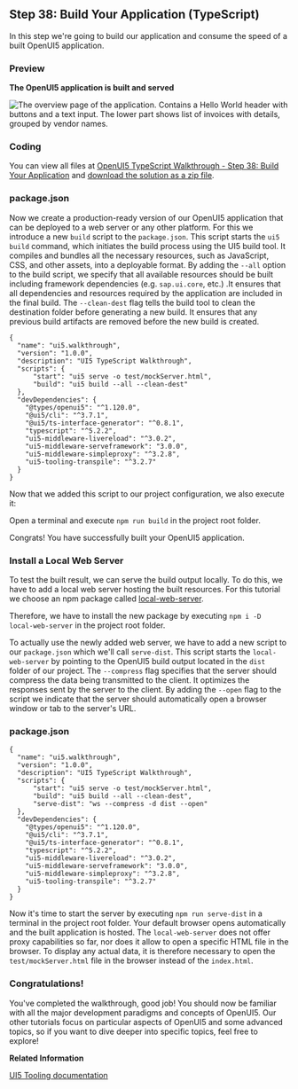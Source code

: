 <!-- loiobe33d0120da1491baa490fc01eaaf018 -->

## Step 38: Build Your Application \(TypeScript\)

In this step we're going to build our application and consume the speed of a built OpenUI5 application.



### Preview

  
  
**The OpenUI5 application is built and served**

![The overview page of the application. Contains a Hello World header with buttons and a text input. The lower part shows list of invoices with details, grouped by vendor names.](images/loiofb12cea5ac9b45bb9007aac5a1a8689f_LowRes.png "The OpenUI5
					application is built and served")



<a name="loiobe33d0120da1491baa490fc01eaaf018__section_uxj_4h4_tyb"/>

### Coding

You can view all files at [OpenUI5 TypeScript Walkthrough - Step 38: Build Your Application](https://github.com/sap-samples/ui5-typescript-walkthrough/tree/main/steps/38) and [download the solution as a zip file](https://sap-samples.github.io/ui5-typescript-walkthrough/ui5-typescript-walkthrough-step-38.zip).



<a name="loiobe33d0120da1491baa490fc01eaaf018__section_vxj_4h4_tyb"/>

### package.json

Now we create a production-ready version of our OpenUI5 application that can be deployed to a web server or any other platform. For this we introduce a new `build` script to the `package.json`. This script starts the `ui5 build` command, which initiates the build process using the UI5 build tool. It compiles and bundles all the necessary resources, such as JavaScript, CSS, and other assets, into a deployable format. By adding the `--all` option to the build script, we specify that all available resources should be built including framework dependencies \(e.g. `sap.ui.core`, etc.\) .It ensures that all dependencies and resources required by the application are included in the final build. The `--clean-dest` flag tells the build tool to clean the destination folder before generating a new build. It ensures that any previous build artifacts are removed before the new build is created.

```
{
  "name": "ui5.walkthrough",
  "version": "1.0.0",
  "description": "UI5 TypeScript Walkthrough",
  "scripts": {
      "start": "ui5 serve -o test/mockServer.html",
      "build": "ui5 build --all --clean-dest"
  },
  "devDependencies": {
    "@types/openui5": "^1.120.0",
    "@ui5/cli": "^3.7.1",
    "@ui5/ts-interface-generator": "^0.8.1",
    "typescript": "^5.2.2",
    "ui5-middleware-livereload": "^3.0.2",
    "ui5-middleware-serveframework": "3.0.0",
    "ui5-middleware-simpleproxy": "^3.2.8",
    "ui5-tooling-transpile": "^3.2.7"
  }
}
```

Now that we added this script to our project configuration, we also execute it:

Open a terminal and execute `npm run build` in the project root folder.

Congrats! You have successfully built your OpenUI5 application.



<a name="loiobe33d0120da1491baa490fc01eaaf018__section_f2r_rh4_tyb"/>

### Install a Local Web Server

To test the built result, we can serve the build output locally. To do this, we have to add a local web server hosting the built resources. For this tutorial we choose an npm package called [local-web-server](https://www.npmjs.com/package/local-web-server).

Therefore, we have to install the new package by executing `npm i -D local-web-server` in the project root folder.

To actually use the newly added web server, we have to add a new script to our `package.json` which we'll call `serve-dist`. This script starts the `local-web-server` by pointing to the OpenUI5 build output located in the `dist` folder of our project. The `--compress` flag specifies that the server should compress the data being transmitted to the client. It optimizes the responses sent by the server to the client. By adding the `--open` flag to the script we indicate that the server should automatically open a browser window or tab to the server's URL.



<a name="loiobe33d0120da1491baa490fc01eaaf018__section_cxw_th4_tyb"/>

### package.json

```
{
  "name": "ui5.walkthrough",
  "version": "1.0.0",
  "description": "UI5 TypeScript Walkthrough",
  "scripts": {
      "start": "ui5 serve -o test/mockServer.html",
      "build": "ui5 build --all --clean-dest",
      "serve-dist": "ws --compress -d dist --open"
  },
  "devDependencies": {
    "@types/openui5": "^1.120.0",
    "@ui5/cli": "^3.7.1",
    "@ui5/ts-interface-generator": "^0.8.1",
    "typescript": "^5.2.2",
    "ui5-middleware-livereload": "^3.0.2",
    "ui5-middleware-serveframework": "3.0.0",
    "ui5-middleware-simpleproxy": "^3.2.8",
    "ui5-tooling-transpile": "^3.2.7"
  }
}
```

Now it's time to start the server by executing `npm run serve-dist` in a terminal in the project root folder. Your default browser opens automatically and the built application is hosted. The `local-web-server` does not offer proxy capabilities so far, nor does it allow to open a specific HTML file in the browser. To display any actual data, it is therefore necessary to open the `test/mockServer.html` file in the browser instead of the `index.html`.



<a name="loiobe33d0120da1491baa490fc01eaaf018__section_u12_lby_tfb"/>

### Congratulations!

You've completed the walkthrough, good job! You should now be familiar with all the major development paradigms and concepts of OpenUI5. Our other tutorials focus on particular aspects of OpenUI5 and some advanced topics, so if you want to dive deeper into specific topics, feel free to explore!

**Related Information**  


[UI5 Tooling documentation](https://sap.github.io/ui5-tooling/stable/)

